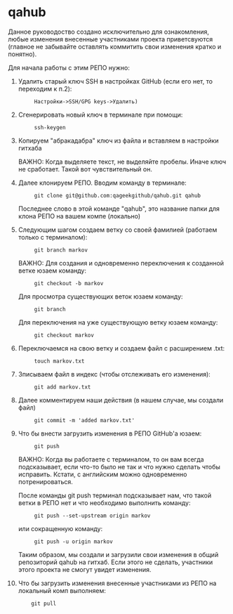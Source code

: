# qahub
Данное руководоство создано исключительно для ознакомления, любые изменения внесенные участниками
проекта приветсвуются (главное не забывайте оставлять коммитить свои изменения кратко и понятно).


Для начала работы с этим РЕПО нужно:
1. Удалить старый ключ SSH в настройках GitHub (если его нет, то переходим к п.2):

			Настройки->SSH/GPG keys->Удалить)

2. Сгенерировать новый ключ в терминале при помощи:

			ssh-keygen

3. Копируем "абракадабра" ключ из файла и вставляем в настройки гитхаба

	ВАЖНО: Когда выделяете текст, не выделяйте пробелы. Иначе ключ не
	сработает. Такой вот чувствительный он.

4. Далее клонируем РЕПО. Вводим команду в терминале:

			git clone git@github.com:qageekgithub/qahub.git qahub

	Последнее слово в этой команде "qahub", это название папки 
	для клона РЕПО на вашем компе (локально)

5. Следующим шагом создаем ветку со своей фамилией (работаем только с терминалом):

			git branch markov
	
	ВАЖНО: Для создания и одновременно переключения к созданной ветке
	юзаем команду:

			git checkout -b markov

	Для просмотра существующих веток юзаем команду:

			git branch	

	Для переключения на уже существующую ветку юзаем команду:
	
			git checkout markov

6. Переключаемся на свою ветку и создаем файл с расширением .txt:
	
			touch markov.txt

7. Зписываем файл в индекс (чтобы отслеживать его изменения):
	
			git add markov.txt

8. Далее комментируем наши действия (в нашем случае, мы создали файл)

			git commit -m 'added markov.txt'

9. Что бы внести загрузить изменения в РЕПО GitHub'а юзаем:

			git push

	ВАЖНО: Когда вы работаете с терминалом, то он вам всегда подсказывает,
	если что-то было не так и что нужно сделать чтобы исправить.
	Кстати, с английским можно одновременно потренироваться.

	После команды git push терминал подсказывает нам, что такой ветки в РЕПО нет
	и что необходимо выполнить команду:

			git push --set-upstream origin markov
	
	или сокращенную команду:
	
			git push -u origin markov

	Таким образом, мы создали и загрузили свои изменения в общий репозиторий qahub на гитхаб.
	Если этого не сделать, участники этого проекта не смогут увидет изменения.

10. Что бы загрузить изменения внесенные участниками из РЕПО на локальный комп выполняем:

			git pull
	
	



